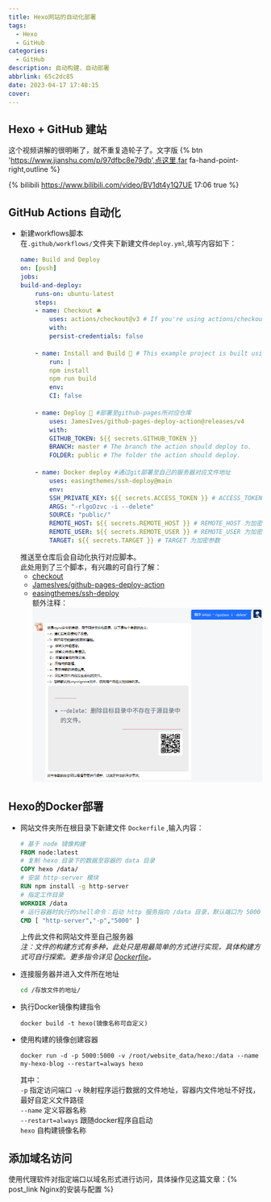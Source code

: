 ```yaml
---
title: Hexo网站的自动化部署
tags:
  - Hexo
  - GitHub
categories:
  - GitHub
description: 自动构建、自动部署
abbrlink: 65c2dc85
date: 2023-04-17 17:48:15
cover:
---
```


## Hexo + GitHub 建站  
这个视频讲解的很明晰了，就不重复造轮子了。文字版 {% btn 'https://www.jianshu.com/p/97dfbc8e79db',点这里,far fa-hand-point-right,outline %}  

{% bilibili https://www.bilibili.com/video/BV1dt4y1Q7UE 17:06 true %}  

<!-- 如果你要隐藏简介，添加true即可（注意，要隐藏简介则必须设置适配时间！），如下 -->
<!-- {% bilibili https://www.bilibili.com/video/BV1eh411G7bK 00:29 true %} -->
<!-- 来源：https://blog.leonus.cn/2023/butterflyTag-1.html -->
## GitHub Actions 自动化   
- 新建workflows脚本  
    在`.github/workflows/`文件夹下新建文件`deploy.yml`,填写内容如下：
    ```yml
    name: Build and Deploy
    on: [push]
    jobs:
    build-and-deploy:
        runs-on: ubuntu-latest
        steps:
        - name: Checkout 🛎️
            uses: actions/checkout@v3 # If you're using actions/checkout@v3 you must set persist-credentials to false in most cases for the deployment to work correctly.
            with:
            persist-credentials: false

        - name: Install and Build 🔧 # This example project is built using npm and outputs the result to the 'build' folder. Replace with the commands required to build your project, or remove this step entirely if your site is pre-built.
            run: |
            npm install
            npm run build
            env:
            CI: false

        - name: Deploy 🚀 #部署至github-pages所对应仓库
            uses: JamesIves/github-pages-deploy-action@releases/v4
            with:
            GITHUB_TOKEN: ${{ secrets.GITHUB_TOKEN }}
            BRANCH: master # The branch the action should deploy to.
            FOLDER: public # The folder the action should deploy.

        - name: Docker deploy #通过git部署至自己的服务器对应文件地址
            uses: easingthemes/ssh-deploy@main
            env:
            SSH_PRIVATE_KEY: ${{ secrets.ACCESS_TOKEN }} # ACCESS_TOKEN 为加密参数，于仓库的 Settings-Secrets and variables-Acitons 页面点击 New repository secret 进行添加，确保添加的名称与这里的对应上
            ARGS: "-rlgoDzvc -i --delete"
            SOURCE: "public/"
            REMOTE_HOST: ${{ secrets.REMOTE_HOST }} # REMOTE_HOST 为加密参数
            REMOTE_USER: ${{ secrets.REMOTE_USER }} # REMOTE_USER 为加密参数
            TARGET: ${{ secrets.TARGET }} # TARGET 为加密参数
    ```
    推送至仓库后会自动化执行对应脚本。  
    此处用到了三个脚本，有兴趣的可自行了解：  
    - [checkout](https://github.com/actions/checkout)  
    - [JamesIves/github-pages-deploy-action](https://github.com/JamesIves/github-pages-deploy-action)  
    - [easingthemes/ssh-deploy](https://github.com/easingthemes/ssh-deploy)  
    额外注释：
    ![Alt text](../img/Hexo%E7%BD%91%E7%AB%99%E7%9A%84%E8%87%AA%E5%8A%A8%E5%8C%96%E9%83%A8%E7%BD%B2/1681812168797.png)

## Hexo的Docker部署  
- 网站文件夹所在根目录下新建文件 `Dockerfile` ,输入内容：  
    ```dockerfile
    # 基于 node 镜像构建
    FROM node:latest
    # 复制 hexo 目录下的数据至容器的 data 目录
    COPY hexo /data/
    # 安装 http-server 模块
    RUN npm install -g http-server
    # 指定工作目录
    WORKDIR /data
    # 运行容器时执行的shell命令：启动 http 服务指向 /data 目录，默认端口为 5000
    CMD [ "http-server","-p","5000" ]
    ```
    上传此文件和网站文件至自己服务器  
    *注：文件的构建方式有多种，此处只是用最简单的方式进行实现，具体构建方式可自行探索。更多指令详见 [Dockerfile](https://www.runoob.com/docker/docker-dockerfile.html)。*  
      

- 连接服务器并进入文件所在地址  
    ```bash
    cd /存放文件的地址/
    ```
- 执行Docker镜像构建指令  
    ```docker
    docker build -t hexo(镜像名称可自定义)
    ```

- 使用构建的镜像创建容器 
    ```docker
    docker run -d -p 5000:5000 -v /root/website_data/hexo:/data --name my-hexo-blog --restart=always hexo
    ```
    其中：  
    `-p` 指定访问端口
    `-v` 映射程序运行数据的文件地址，容器内文件地址不好找，最好自定义文件路径  
    `--name` 定义容器名称  
    `--restart=always` 跟随docker程序自启动  
    `hexo` 自构建镜像名称

## 添加域名访问
使用代理软件对指定端口以域名形式进行访问，具体操作见这篇文章：{% post_link Nginx的安装与配置 %}
